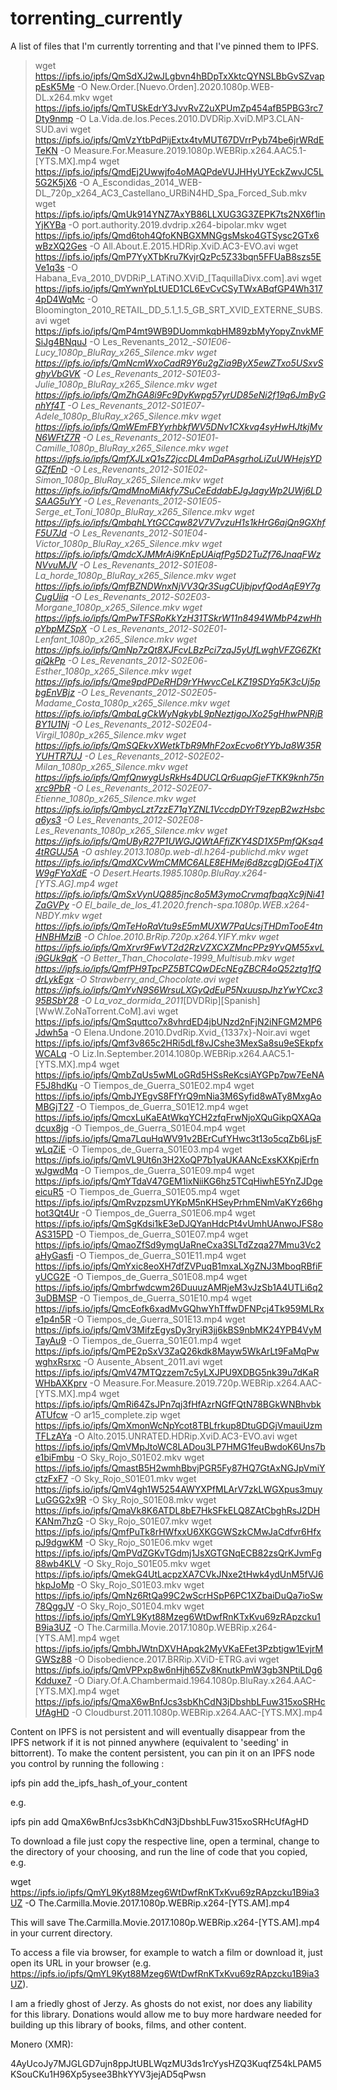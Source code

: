 # torrenting_currently

A list of files that I'm currently torrenting and that I've pinned them to IPFS.

>wget https://ipfs.io/ipfs/QmSdXJ2wJLgbvn4hBDpTxXktcQYNSLBbGvSZvappEsK5Me -O New.Order.[Nuevo.Orden].2020.1080p.WEB-DL.x264.mkv
wget https://ipfs.io/ipfs/QmTUSkEdrY3JvvRvZ2uXPUmZp454afB5PBG3rc7Dty9nmp -O La.Vida.de.los.Peces.2010.DVDRip.XviD.MP3.CLAN-SUD.avi
wget https://ipfs.io/ipfs/QmVzYtbPdPijExtx4tvMUT67DVrrPyb74be6jrWRdETeKN -O Measure.For.Measure.2019.1080p.WEBRip.x264.AAC5.1-[YTS.MX].mp4
wget https://ipfs.io/ipfs/QmdEj2Uwwjfo4oMAQPdeVUJHHyUYEckZwvJC5L5G2K5jX6 -O A_Escondidas_2014_WEB-DL_720p_x264_AC3_Castellano_URBiN4HD_Spa_Forced_Sub.mkv
wget https://ipfs.io/ipfs/QmUk914YNZ7AxYB86LLXUG3G3ZEPK7ts2NX6f1inYjKYBa -O port.authority.2019.dvdrip.x264-bipolar.mkv
wget https://ipfs.io/ipfs/Qmd6toh4QfoKNBGXMNGgsMsko4GTSysc2GTx6wBzXQ2Ges -O All.About.E.2015.HDRip.XviD.AC3-EVO.avi
wget https://ipfs.io/ipfs/QmP7YyXTbKru7KvjrQzPc5Z33bqn5FFUaB8szs5EVe1q3s -O Habana_Eva_2010_DVDRiP_LATiNO.XViD_[TaquillaDivx.com].avi
wget https://ipfs.io/ipfs/QmYwnYpLtUED1CL6EvCvCSyTWxABqfGP4Wh3174pD4WqMc -O Bloomington_2010_RETAIL_DD_5.1_1.5_GB_SRT_XVID_EXTERNE_SUBS.avi
wget https://ipfs.io/ipfs/QmP4mt9WB9DUommkqbHM89zbMyYopyZnvkMFSiJg4BNquJ -O Les_Revenants_2012_-_S01E06_-_Lucy_1080p_BluRay_x265_Silence.mkv
wget https://ipfs.io/ipfs/QmNcmWxoCadR9Y6u2gZia9ByX5ewZTxo5USxvSghyVbGVK -O Les_Revenants_2012_-_S01E03_-_Julie_1080p_BluRay_x265_Silence.mkv
wget https://ipfs.io/ipfs/QmZhGA8i9Fc9DyKwpg57yrUD85eNi2f19q6JmByGnhYf4T -O Les_Revenants_2012_-_S01E07_-_Adele_1080p_BluRay_x265_Silence.mkv
wget https://ipfs.io/ipfs/QmWEmFBYyrhbkfWV5DNv1CXkvq4syHwHJtkjMvN6WFtZ7R -O Les_Revenants_2012_-_S01E01_-_Camille_1080p_BluRay_x265_Silence.mkv
wget https://ipfs.io/ipfs/QmfXJLxQ1sZ2jccDL4mDaPAsgrhoLiZuUWHejsYDGZfEnD -O Les_Revenants_2012_-_S01E02_-_Simon_1080p_BluRay_x265_Silence.mkv
wget https://ipfs.io/ipfs/QmdMnoMiAkfy7SuCeEddabEJgJagyWp2UWj6LDSAAG5uYY -O Les_Revenants_2012_-_S01E05_-_Serge_et_Toni_1080p_BluRay_x265_Silence.mkv
wget https://ipfs.io/ipfs/QmbqhLYtGCCqw82V7V7vzuH1s1kHrG6ajQn9GXhfF5U7Jd -O Les_Revenants_2012_-_S01E04_-_Victor_1080p_BluRay_x265_Silence.mkv
wget https://ipfs.io/ipfs/QmdcXJMMrAi9KnEpUAiqfPg5D2TuZf76JnaqFWzNVvuMJV -O Les_Revenants_2012_-_S01E08_-_La_horde_1080p_BluRay_x265_Silence.mkv
wget https://ipfs.io/ipfs/QmfBZNDWnxNjVV3Qr3SugCUjbjpvfQodAqE9Y7gCugUiiq -O Les_Revenants_2012_-_S02E03_-_Morgane_1080p_x265_Silence.mkv
wget https://ipfs.io/ipfs/QmPwTFSRoKkYzH31TSkrW11n8494WMbP4zwHhpYbpMZSpX -O Les_Revenants_2012_-_S02E01_-_Lenfant_1080p_x265_Silence.mkv
wget https://ipfs.io/ipfs/QmNp7zQt8XJFcvLBzPci7zqJ5yUfLwghVFZG6ZKtqiQkPp -O Les_Revenants_2012_-_S02E06_-_Esther_1080p_x265_Silence.mkv
wget https://ipfs.io/ipfs/Qme9pdPDeRHD9rYHwvcCeLKZ19SDYq5K3cUj5pbgEnVBjz -O Les_Revenants_2012_-_S02E05_-_Madame_Costa_1080p_x265_Silence.mkv
wget https://ipfs.io/ipfs/QmbaLgCkWyNgkybL9pNeztjgoJXo25gHhwPNRjBBY1U1Nj -O Les_Revenants_2012_-_S02E04_-_Virgil_1080p_x265_Silence.mkv
wget https://ipfs.io/ipfs/QmSQEkvXWetkTbR9MhF2oxEcvo6tYYbJa8W35RYUHTR7UJ -O Les_Revenants_2012_-_S02E02_-_Milan_1080p_x265_Silence.mkv
wget https://ipfs.io/ipfs/QmfQnwygUsRkHs4DUCLQr6uapGjeFTKK9knh75nxrc9PbR -O Les_Revenants_2012_-_S02E07_-_Étienne_1080p_x265_Silence.mkv
wget https://ipfs.io/ipfs/QmbycLzt7zzE71qYZNL1VccdpDYrT9zepB2wzHsbca6ys3 -O Les_Revenants_2012_-_S02E08_-_Les_Revenants_1080p_x265_Silence.mkv
wget https://ipfs.io/ipfs/QmUByR27P1UWGJQWtAFfiZKY4SD1X5PmfQKsq44tRGUJ5A -O ashley.2013.1080p.web-dl.h264-publichd.mkv
wget https://ipfs.io/ipfs/QmdXCvWmCMMC6ALE8EHMej6d8zcgDjGEo4TjXW9gFYaXdE -O Desert.Hearts.1985.1080p.BluRay.x264-[YTS.AG].mp4
wget https://ipfs.io/ipfs/QmSxVynUQ885jnc8o5M3ymoCrvmqfbqqXc9jNi41ZaGVPy -O El_baile_de_los_41.2020.french-spa.1080p.WEB.x264-NBDY.mkv
wget https://ipfs.io/ipfs/QmTeHoRaVtu9sE5mMUXW7PaUcsjTHDmTooE4tnHNBHMziB -O Chloe.2010.BrRip.720p.x264.YIFY.mkv
wget https://ipfs.io/ipfs/QmXrvr9FwVT2d2RzVZXCXZMncPPz9YvQM55xvLi9GUk9qK -O Better_Than_Chocolate_-_1999_Multisub.mkv
wget https://ipfs.io/ipfs/QmfPH9TpcPZ5BTCQwDEcNEgZBCR4oQ52ztg1fQdrLykEgx -O Strawberry_and_Chocolate.avi
wget https://ipfs.io/ipfs/QmYvN9S6WrsuLXGyQdEuP5NxuuspJhzYwYCxc395BSbY28 -O La_voz_dormida_2011_[DVDRip][Spanish][WwW.ZoNaTorrent.CoM].avi
wget https://ipfs.io/ipfs/QmSquttco7x8vhrdED4jbUNzd2nFjN2iNFGM2MP6Jdwh5a -O Elena.Undone.2010.DvdRip.Xvid_{1337x}-Noir.avi
wget https://ipfs.io/ipfs/Qmf3v865c2HRi5dLf8vJCshe3MexSa8su9eSEkpfxWCALq -O Liz.In.September.2014.1080p.WEBRip.x264.AAC5.1-[YTS.MX].mp4
wget https://ipfs.io/ipfs/QmbZqUs5wMLoGRd5HSsReKcsiAYGPp7pw7EeNAF5J8hdKu -O Tiempos_de_Guerra_S01E02.mp4
wget https://ipfs.io/ipfs/QmbJYEgvS8FfYrQ9mNia3M6Syfid8wATy8MxgAoMBGjT27 -O Tiempos_de_Guerra_S01E12.mp4
wget https://ipfs.io/ipfs/QmcxLuKaEAtWkqYCH2zfqFrwNjoXQuGikpQXAQadcux8jg -O Tiempos_de_Guerra_S01E04.mp4
wget https://ipfs.io/ipfs/Qma7LquHqWV91v2BErCufYHwc3t13o5cqZb6LjsFwLqZiE -O Tiempos_de_Guerra_S01E03.mp4
wget https://ipfs.io/ipfs/QmVL9Ut6n3H2XoQP7b1yaUKAANcExsKXKpjErfnwJgwdMq -O Tiempos_de_Guerra_S01E09.mp4
wget https://ipfs.io/ipfs/QmYTdaV47GEM1ixNiiKG6hz5TCqHiwhE5YnZJDgeeicuR5 -O Tiempos_de_Guerra_S01E05.mp4
wget https://ipfs.io/ipfs/QmRvzpzsmUYKpM5nKHSeyPrhmENmVaKYz66hghot3Qt4Ur -O Tiempos_de_Guerra_S01E06.mp4
wget https://ipfs.io/ipfs/QmSgKdsi1kE3eDJQYanHdcPt4vUmhUAnwoJFS8oAS315PD -O Tiempos_de_Guerra_S01E07.mp4
wget https://ipfs.io/ipfs/QmaoZfSd9ymgUaRneCxa3SLTdZzqa27Mmu3Vc2aHyGasfi -O Tiempos_de_Guerra_S01E11.mp4
wget https://ipfs.io/ipfs/QmYxic8eoXH7dfZVPuqB1mxaLXgZNJ3MboqRBfiFyUCG2E -O Tiempos_de_Guerra_S01E08.mp4
wget https://ipfs.io/ipfs/Qmbrfwdcwm26DuuuzAMRjeM3vJzSb1A4UTLi6q23uDBMSP -O Tiempos_de_Guerra_S01E10.mp4
wget https://ipfs.io/ipfs/QmcEofk6xadMvGQhwYhTffwDFNPcj4Tk959MLRxe1p4n5R -O Tiempos_de_Guerra_S01E13.mp4
wget https://ipfs.io/ipfs/QmV3MifzEgysDy3ryiR3jj6kBS9nbMK24YPB4VyMTayAu9 -O Tiempos_de_Guerra_S01E01.mp4
wget https://ipfs.io/ipfs/QmPE2pSxV3ZaQ26kdk8Mayw5WkArLt9FaMqPwwghxRsrxc -O Ausente_Absent_2011.avi
wget https://ipfs.io/ipfs/QmV47MTQzzem7c5yLXJPU9XDBG5nk39u7dKaRWHbAXKprv -O Measure.For.Measure.2019.720p.WEBRip.x264.AAC-[YTS.MX].mp4
wget https://ipfs.io/ipfs/QmRi64ZsJPn7qj3fHfAzrNGfFQtN78BGkWNBhvbkATUfcw -O ar15_complete.zip
wget https://ipfs.io/ipfs/QmXmonWcNpYcot8TBLfrkup8DtuGDGjVmauiUzmTFLzAYa -O Alto.2015.UNRATED.HDRip.XviD.AC3-EVO.avi
wget https://ipfs.io/ipfs/QmVMpJtoWC8LADou3LP7HMG1feuBwdoK6Uns7be1biFmbu -O Sky_Rojo_S01E02.mkv
wget https://ipfs.io/ipfs/QmastB5H2wmhBbvjPGR5Fy87HQ7GtAxNGJpVmiYctzFxF7 -O Sky_Rojo_S01E01.mkv
wget https://ipfs.io/ipfs/QmV4gh1W5254AWYXPfMLArV7zkLWGXpus3muyLuGGG2x9R -O Sky_Rojo_S01E08.mkv
wget https://ipfs.io/ipfs/QmaVk8K6ATDL8bE7HkSFkELQ8ZAtCbghRsJ2DHKANm7hzG -O Sky_Rojo_S01E07.mkv
wget https://ipfs.io/ipfs/QmfPuTk8rHWfxxU6XKGGWSzkCMwJaCdfvr6HfxpJ9dgwKM -O Sky_Rojo_S01E06.mkv
wget https://ipfs.io/ipfs/QmPVdZGKvTGdmj1JsXGTGNqECB82zsQrKJvmFg88wb4KLV -O Sky_Rojo_S01E05.mkv
wget https://ipfs.io/ipfs/QmekG4UtLacpzXA7CVkJNxe2tHwk4ydUnM5fVJ6hkpJoMp -O Sky_Rojo_S01E03.mkv
wget https://ipfs.io/ipfs/QmNz6RtQa99C2wScrHSpP6PC1XZbaiDuQa7ioSw78QggJV -O Sky_Rojo_S01E04.mkv
wget https://ipfs.io/ipfs/QmYL9Kyt88Mzeg6WtDwfRnKTxKvu69zRApzcku1B9ia3UZ -O The.Carmilla.Movie.2017.1080p.WEBRip.x264-[YTS.AM].mp4
wget https://ipfs.io/ipfs/QmbhJWtnDXVHApqk2MyVKaEFet3Pzbtigw1EvjrMGWSz88 -O Disobedience.2017.BRRip.XViD-ETRG.avi
wget https://ipfs.io/ipfs/QmVPPxp8w6nHjh65Zv8KnutkPmW3gb3NPtiLDg6Kdduxe7 -O Diary.Of.A.Chambermaid.1964.1080p.BluRay.x264.AAC-[YTS.MX].mp4
wget https://ipfs.io/ipfs/QmaX6wBnfJcs3sbKhCdN3jDbshbLFuw315xoSRHcUfAgHD -O Cloudburst.2011.1080p.WEBRip.x264.AAC-[YTS.MX].mp4


Content on IPFS is not persistent and will eventually disappear from the IPFS network
if it is not pinned anywhere (equivalent to 'seeding' in bittorrent). To make the content persistent,
you can pin it on an IPFS node you control by running the following :

 
   ipfs pin add the_ipfs_hash_of_your_content
   
e.g.
   
   ipfs pin add QmaX6wBnfJcs3sbKhCdN3jDbshbLFuw315xoSRHcUfAgHD
   
To download a file just copy the respective line, open a terminal,
change to the directory of your choosing, and run the line of code that you copied, e.g.

   wget https://ipfs.io/ipfs/QmYL9Kyt88Mzeg6WtDwfRnKTxKvu69zRApzcku1B9ia3UZ -O The.Carmilla.Movie.2017.1080p.WEBRip.x264-[YTS.AM].mp4
   
This will save The.Carmilla.Movie.2017.1080p.WEBRip.x264-[YTS.AM].mp4 in your current directory.

To access a file via browser, for example to watch a film or download it, just open its URL in your browser 
(e.g. https://ipfs.io/ipfs/QmYL9Kyt88Mzeg6WtDwfRnKTxKvu69zRApzcku1B9ia3UZ).

 
I am a friedly ghost of Jerzy. As ghosts do not exist, nor does any liability for this library.
Donations would allow me to buy more hardware needed for building up this library of books, films, and other content.


Monero (XMR):

4AyUcoJy7MJGLGD7ujn8ppJtUBLWqzMU3ds1rcYysHZQ3KuqfZ54kLPAM5KSouCKu1H96Xp5ysee3BhkYYV3jejAD5qPwsn

